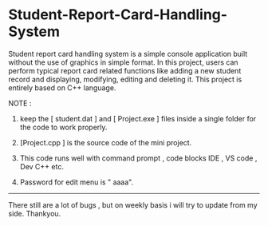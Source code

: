# Student-Report-Card-Handling-System
Student report card handling system is a simple console application built without the use of graphics in simple format.
In this project, users can perform typical report card related functions like adding a new student record and displaying, modifying, editing and deleting it.
This project is entirely based on C++ language.


NOTE :

1)  keep the [ student.dat ] and [ Project.exe ] files inside a single folder  for the code to work properly.

2)  [Project.cpp ] is the source code of the mini project.

3)  This code runs well with command prompt , code blocks IDE , VS code , Dev C++ etc.

4)  Password for edit menu is " aaaa".
--------------------------------------------------------------------------------------------
There still are a lot of bugs , but on weekly basis i will try to update from my side.
Thankyou.